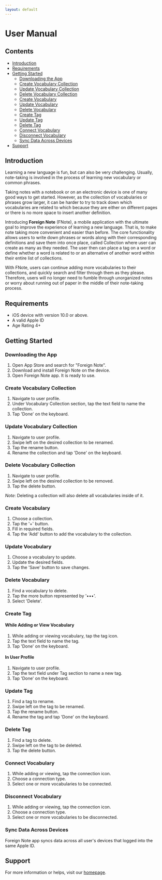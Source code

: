 ```yaml
---
layout: default
---
```


# User Manual <!-- omit in toc -->

## Contents <!-- omit in toc -->

- [Introduction](#introduction)
- [Requirements](#requirements)
- [Getting Started](#getting-started)
  - [Downloading the App](#downloading-the-app)
  - [Create Vocabulary Collection](#create-vocabulary-collection)
  - [Update Vocabulary Collection](#update-vocabulary-collection)
  - [Delete Vocabulary Collection](#delete-vocabulary-collection)
  - [Create Vocabulary](#create-vocabulary)
  - [Update Vocabulary](#update-vocabulary)
  - [Delete Vocabulary](#delete-vocabulary)
  - [Create Tag](#create-tag)
  - [Update Tag](#update-tag)
  - [Delete Tag](#delete-tag)
  - [Connect Vocabulary](#connect-vocabulary)
  - [Disconnect Vocabulary](#disconnect-vocabulary)
  - [Sync Data Across Devices](#sync-data-across-devices)
- [Support](#support)

## Introduction

Learning a new language is fun, but can also be very challenging. Usually, note-taking is involved in the process of learning new vocabulary or common phrases.

Taking notes with a notebook or on an electronic device is one of many good ways to get started. However, as the collection of vocabularies or phrases grow larger, it can be harder to try to track down which vocabularies are related to which because they are either on different pages or there is no more space to insert another definition.

Introducing **Foreign Note** (FNote), a mobile application with the ultimate goal to improve the experience of learning a new language. That is, to make note taking more convenient and easier than before. The core functionality allows users to write down phrases or words along with their corresponding definitions and save them into once place, called Collection where user can create as many as they needed. The user then can place a tag on a word or define whether a word is related to or an alternative of another word within their entire list of collections.

With FNote, users can continue adding more vocabularies to their collections, and quickly search and filter through them as they please. Therefore, users will no longer need to fumble through unorganized notes or worry about running out of paper in the middle of their note-taking process.

## Requirements

- iOS device with version 10.0 or above.
- A valid Apple ID
- Age Rating 4+

## Getting Started

### Downloading the App

1. Open App Store and search for "Foreign Note".
2. Download and install Foreign Note on the device.
3. Open Foreign Note app. It is ready to use.

### Create Vocabulary Collection

1. Navigate to user profile.
2. Under Vocabulary Collection section, tap the text field to name the collection.
3. Tap 'Done' on the keyboard.

### Update Vocabulary Collection

1. Navigate to user profile.
2. Swipe left on the desired collection to be renamed.
3. Tap the rename button.
4. Rename the collection and tap 'Done' on the keyboard.

### Delete Vocabulary Collection

1. Navigate to user profile.
2. Swipe left on the desired collection to be removed.
3. Tap the delete button.

*Note*: Deleting a collection will also delete all vocabularies inside of it.

### Create Vocabulary

1. Choose a collection.
2. Tap the '+' button.
3. Fill in required fields.
4. Tap the 'Add' button to add the vocabulary to the collection.

### Update Vocabulary

1. Choose a vocabulary to update.
2. Update the desired fields.
3. Tap the 'Save' button to save changes.

### Delete Vocabulary

1. Find a vocabulary to delete.
2. Tap the more button represented by '•••'.
3. Select 'Delete'.

### Create Tag

#### While Adding or View Vocabulary <!-- omit in toc -->

1. While adding or viewing vocabulary, tap the tag icon.
2. Tap the text field to name the tag.
3. Tap 'Done' on the keyboard.

#### In User Profile <!-- omit in toc -->

1. Navigate to user profile.
2. Tap the text field under Tag section to name a new tag.
3. Tap 'Done' on the keyboard.

### Update Tag

1. Find a tag to rename.
2. Swipe left on the tag to be renamed.
3. Tap the rename button.
4. Rename the tag and tap 'Done' on the keyboard.

### Delete Tag

1. Find a tag to delete.
2. Swipe left on the tag to be deleted.
3. Tap the delete button.

### Connect Vocabulary

1. While adding or viewing, tap the connection icon.
2. Choose a connection type.
3. Select one or more vocabularies to be connected.

### Disconnect Vocabulary

1. While adding or viewing, tap the connection icon.
2. Choose a connection type.
3. Select one or more vocabularies to be disconnected.

### Sync Data Across Devices

Foreign Note app syncs data across all user's devices that logged into the same Apple ID.

## Support

For more information or helps, visit our [homepage][homepage].

<!-- Link -->
[homepage]: https://idara09.github.io/FNote

<!-- Asset -->